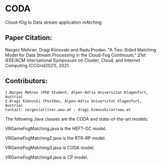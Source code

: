 # CODA
Cloud-fOg to Data stream application mAtching

## Paper Citation:
Narges Mehran, Dragi Kimovski and Radu Prodan. "A Two-Sided Matching Model for Data Stream Processing in the Cloud-Fog Continuum," 21st IEEE/ACM international Symposium on Cluster, Cloud, and Internet Computing (CCGrid2021), 2021.
	
## Contributors:
	1.Narges Mehran (PhD Student, Alpen-Adria Universitat Klagenfurt, Austria)
	2.Dragi Kimovski (PostDoc, Alpen-Adria Universitat Klagenfurt, Austria)
	Contact: narges(at)itec.aau.at ; dragi.kimovski(at)aau.at


The following Java classes are the CODA and state-of-the-art models:

VRGameFogMatching.java is the HEFT-OC model.


VRGameFogMatching2.java is the RTR-RP model.


VRGameFogMatching3.java is CODA model.


VRGameFogMatching4.java is CP model.
